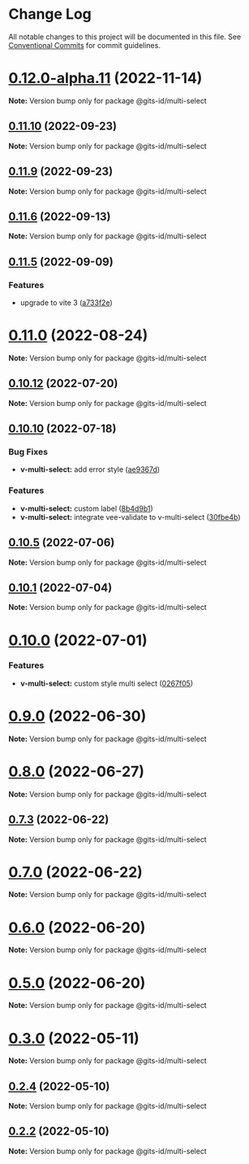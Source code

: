 # Change Log

All notable changes to this project will be documented in this file.
See [Conventional Commits](https://conventionalcommits.org) for commit guidelines.

# [0.12.0-alpha.11](https://github.com/gitsindonesia/ui-component/compare/v0.12.0-alpha.10...v0.12.0-alpha.11) (2022-11-14)

**Note:** Version bump only for package @gits-id/multi-select

## [0.11.10](https://github.com/gitsindonesia/ui-component/compare/v0.11.9...v0.11.10) (2022-09-23)

**Note:** Version bump only for package @gits-id/multi-select

## [0.11.9](https://github.com/gitsindonesia/ui-component/compare/v0.11.8...v0.11.9) (2022-09-23)

**Note:** Version bump only for package @gits-id/multi-select

## [0.11.6](https://github.com/gitsindonesia/ui-component/compare/v0.11.5...v0.11.6) (2022-09-13)

**Note:** Version bump only for package @gits-id/multi-select

## [0.11.5](https://github.com/gitsindonesia/ui-component/compare/v0.11.4...v0.11.5) (2022-09-09)

### Features

- upgrade to vite 3 ([a733f2e](https://github.com/gitsindonesia/ui-component/commit/a733f2e6469150a9041472b5cd393d715d2764a4))

# [0.11.0](https://github.com/gitsindonesia/ui-component/compare/v0.10.14...v0.11.0) (2022-08-24)

**Note:** Version bump only for package @gits-id/multi-select

## [0.10.12](https://github.com/gitsindonesia/ui-component/compare/v0.10.11...v0.10.12) (2022-07-20)

**Note:** Version bump only for package @gits-id/multi-select

## [0.10.10](https://github.com/gitsindonesia/ui-component/compare/v0.10.9...v0.10.10) (2022-07-18)

### Bug Fixes

- **v-multi-select:** add error style ([ae9367d](https://github.com/gitsindonesia/ui-component/commit/ae9367d77f1ef0053d78c8b0b2b639bd4d1f88a1))

### Features

- **v-multi-select:** custom label ([8b4d9b1](https://github.com/gitsindonesia/ui-component/commit/8b4d9b10e28a832020f5ec7fd0649399a902153d))
- **v-multi-select:** integrate vee-validate to v-multi-select ([30fbe4b](https://github.com/gitsindonesia/ui-component/commit/30fbe4b7e307af3fb2523a3f1e5b040a095d3a26))

## [0.10.5](https://github.com/gitsindonesia/ui-component/compare/v0.10.4...v0.10.5) (2022-07-06)

**Note:** Version bump only for package @gits-id/multi-select

## [0.10.1](https://github.com/gitsindonesia/ui-component/compare/v0.10.0...v0.10.1) (2022-07-04)

**Note:** Version bump only for package @gits-id/multi-select

# [0.10.0](https://github.com/gitsindonesia/ui-component/compare/v0.9.0...v0.10.0) (2022-07-01)

### Features

- **v-multi-select:** custom style multi select ([0267f05](https://github.com/gitsindonesia/ui-component/commit/0267f0590839ac775f323e7066da2b26ae84edca))

# [0.9.0](https://github.com/gitsindonesia/ui-component/compare/v0.8.2...v0.9.0) (2022-06-30)

**Note:** Version bump only for package @gits-id/multi-select

# [0.8.0](https://github.com/gitsindonesia/ui-component/compare/v0.7.3...v0.8.0) (2022-06-27)

**Note:** Version bump only for package @gits-id/multi-select

## [0.7.3](https://github.com/gitsindonesia/ui-component/compare/v0.7.2...v0.7.3) (2022-06-22)

**Note:** Version bump only for package @gits-id/multi-select

# [0.7.0](https://github.com/gitsindonesia/ui-component/compare/v0.6.0...v0.7.0) (2022-06-22)

**Note:** Version bump only for package @gits-id/multi-select

# [0.6.0](https://github.com/gitsindonesia/ui-component/compare/v0.5.0...v0.6.0) (2022-06-20)

**Note:** Version bump only for package @gits-id/multi-select

# [0.5.0](https://github.com/gitsindonesia/ui-component/compare/v0.4.8...v0.5.0) (2022-06-20)

**Note:** Version bump only for package @gits-id/multi-select

# [0.3.0](https://github.com/gitsindonesia/ui-component/compare/v0.2.6...v0.3.0) (2022-05-11)

**Note:** Version bump only for package @gits-id/multi-select

## [0.2.4](https://github.com/gitsindonesia/ui-component/compare/v0.2.3...v0.2.4) (2022-05-10)

**Note:** Version bump only for package @gits-id/multi-select

## [0.2.2](https://github.com/gitsindonesia/ui-component/compare/v0.2.1...v0.2.2) (2022-05-10)

**Note:** Version bump only for package @gits-id/multi-select
